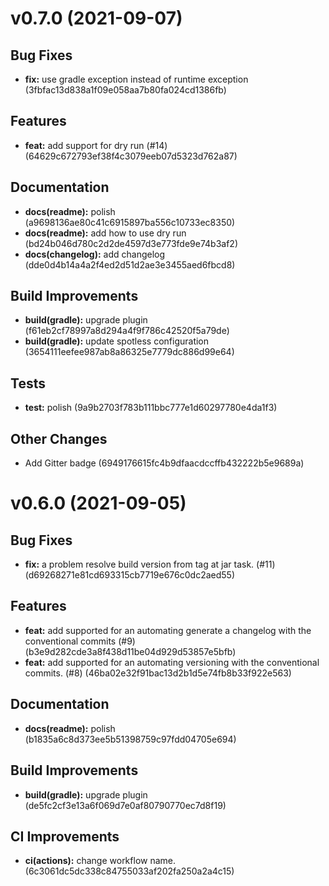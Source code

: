 # v0.7.0 (2021-09-07)

## Bug Fixes
* **fix:** use gradle exception instead of runtime exception (3fbfac13d838a1f09e058aa7b80fa024cd1386fb)

## Features
* **feat:** add support for dry run (#14) (64629c672793ef38f4c3079eeb07d5323d762a87)

## Documentation
* **docs(readme):** polish (a9698136ae80c41c6915897ba556c10733ec8350)
* **docs(readme):** add how to use dry run (bd24b046d780c2d2de4597d3e773fde9e74b3af2)
* **docs(changelog):** add changelog (dde0d4b14a4a2f4ed2d51d2ae3e3455aed6fbcd8)

## Build Improvements
* **build(gradle):** upgrade plugin (f61eb2cf78997a8d294a4f9f786c42520f5a79de)
* **build(gradle):** update spotless configuration (3654111eefee987ab8a86325e7779dc886d99e64)

## Tests
* **test:** polish (9a9b2703f783b111bbc777e1d60297780e4da1f3)

## Other Changes
* Add Gitter badge (6949176615fc4b9dfaacdccffb432222b5e9689a)

# v0.6.0 (2021-09-05)

## Bug Fixes
* **fix:** a problem resolve build version from tag at jar task. (#11) (d69268271e81cd693315cb7719e676c0dc2aed55)

## Features
* **feat:** add supported for an automating generate a changelog with the conventional commits (#9) (b3e9d282cde3a8f438d11be04d929d53857e5bfb)
* **feat:** add supported for an automating versioning with the conventional commits. (#8) (46ba02e32f91bac13d2b1d5e74fb8b33f922e563)

## Documentation
* **docs(readme):** polish (b1835a6c8d373ee5b51398759c97fdd04705e694)

## Build Improvements
* **build(gradle):** upgrade plugin (de5fc2cf3e13a6f069d7e0af80790770ec7d8f19)

## CI Improvements
* **ci(actions):** change workflow name. (6c3061dc5dc338c84755033af202fa250a2a4c15)

